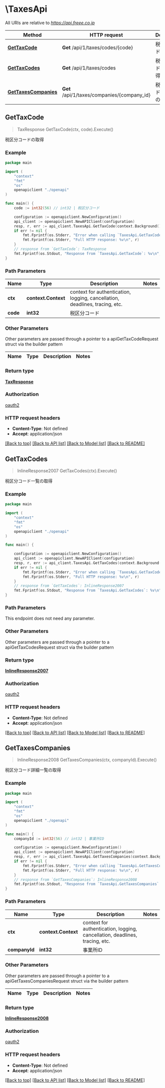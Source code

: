 # \TaxesApi

All URIs are relative to *https://api.freee.co.jp*

Method | HTTP request | Description
------------- | ------------- | -------------
[**GetTaxCode**](TaxesApi.md#GetTaxCode) | **Get** /api/1/taxes/codes/{code} | 税区分コードの取得
[**GetTaxCodes**](TaxesApi.md#GetTaxCodes) | **Get** /api/1/taxes/codes | 税区分コード一覧の取得
[**GetTaxesCompanies**](TaxesApi.md#GetTaxesCompanies) | **Get** /api/1/taxes/companies/{company_id} | 税区分コード詳細一覧の取得



## GetTaxCode

> TaxResponse GetTaxCode(ctx, code).Execute()

税区分コードの取得



### Example

```go
package main

import (
    "context"
    "fmt"
    "os"
    openapiclient "./openapi"
)

func main() {
    code := int32(56) // int32 | 税区分コード

    configuration := openapiclient.NewConfiguration()
    api_client := openapiclient.NewAPIClient(configuration)
    resp, r, err := api_client.TaxesApi.GetTaxCode(context.Background(), code).Execute()
    if err != nil {
        fmt.Fprintf(os.Stderr, "Error when calling `TaxesApi.GetTaxCode``: %v\n", err)
        fmt.Fprintf(os.Stderr, "Full HTTP response: %v\n", r)
    }
    // response from `GetTaxCode`: TaxResponse
    fmt.Fprintf(os.Stdout, "Response from `TaxesApi.GetTaxCode`: %v\n", resp)
}
```

### Path Parameters


Name | Type | Description  | Notes
------------- | ------------- | ------------- | -------------
**ctx** | **context.Context** | context for authentication, logging, cancellation, deadlines, tracing, etc.
**code** | **int32** | 税区分コード | 

### Other Parameters

Other parameters are passed through a pointer to a apiGetTaxCodeRequest struct via the builder pattern


Name | Type | Description  | Notes
------------- | ------------- | ------------- | -------------


### Return type

[**TaxResponse**](taxResponse.md)

### Authorization

[oauth2](../README.md#oauth2)

### HTTP request headers

- **Content-Type**: Not defined
- **Accept**: application/json

[[Back to top]](#) [[Back to API list]](../README.md#documentation-for-api-endpoints)
[[Back to Model list]](../README.md#documentation-for-models)
[[Back to README]](../README.md)


## GetTaxCodes

> InlineResponse2007 GetTaxCodes(ctx).Execute()

税区分コード一覧の取得



### Example

```go
package main

import (
    "context"
    "fmt"
    "os"
    openapiclient "./openapi"
)

func main() {

    configuration := openapiclient.NewConfiguration()
    api_client := openapiclient.NewAPIClient(configuration)
    resp, r, err := api_client.TaxesApi.GetTaxCodes(context.Background()).Execute()
    if err != nil {
        fmt.Fprintf(os.Stderr, "Error when calling `TaxesApi.GetTaxCodes``: %v\n", err)
        fmt.Fprintf(os.Stderr, "Full HTTP response: %v\n", r)
    }
    // response from `GetTaxCodes`: InlineResponse2007
    fmt.Fprintf(os.Stdout, "Response from `TaxesApi.GetTaxCodes`: %v\n", resp)
}
```

### Path Parameters

This endpoint does not need any parameter.

### Other Parameters

Other parameters are passed through a pointer to a apiGetTaxCodesRequest struct via the builder pattern


### Return type

[**InlineResponse2007**](inline_response_200_7.md)

### Authorization

[oauth2](../README.md#oauth2)

### HTTP request headers

- **Content-Type**: Not defined
- **Accept**: application/json

[[Back to top]](#) [[Back to API list]](../README.md#documentation-for-api-endpoints)
[[Back to Model list]](../README.md#documentation-for-models)
[[Back to README]](../README.md)


## GetTaxesCompanies

> InlineResponse2008 GetTaxesCompanies(ctx, companyId).Execute()

税区分コード詳細一覧の取得

### Example

```go
package main

import (
    "context"
    "fmt"
    "os"
    openapiclient "./openapi"
)

func main() {
    companyId := int32(56) // int32 | 事業所ID

    configuration := openapiclient.NewConfiguration()
    api_client := openapiclient.NewAPIClient(configuration)
    resp, r, err := api_client.TaxesApi.GetTaxesCompanies(context.Background(), companyId).Execute()
    if err != nil {
        fmt.Fprintf(os.Stderr, "Error when calling `TaxesApi.GetTaxesCompanies``: %v\n", err)
        fmt.Fprintf(os.Stderr, "Full HTTP response: %v\n", r)
    }
    // response from `GetTaxesCompanies`: InlineResponse2008
    fmt.Fprintf(os.Stdout, "Response from `TaxesApi.GetTaxesCompanies`: %v\n", resp)
}
```

### Path Parameters


Name | Type | Description  | Notes
------------- | ------------- | ------------- | -------------
**ctx** | **context.Context** | context for authentication, logging, cancellation, deadlines, tracing, etc.
**companyId** | **int32** | 事業所ID | 

### Other Parameters

Other parameters are passed through a pointer to a apiGetTaxesCompaniesRequest struct via the builder pattern


Name | Type | Description  | Notes
------------- | ------------- | ------------- | -------------


### Return type

[**InlineResponse2008**](inline_response_200_8.md)

### Authorization

[oauth2](../README.md#oauth2)

### HTTP request headers

- **Content-Type**: Not defined
- **Accept**: application/json

[[Back to top]](#) [[Back to API list]](../README.md#documentation-for-api-endpoints)
[[Back to Model list]](../README.md#documentation-for-models)
[[Back to README]](../README.md)

